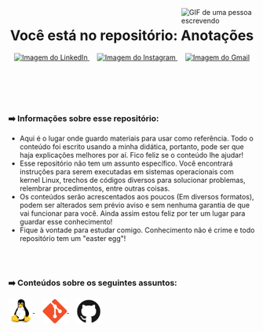 <img alt="GIF de uma pessoa escrevendo" title="Easter Egg: Não estou fingindo! 'Pretending' é um falso cognato!" align="right" width="30%" src="https://i.giphy.com/media/56ikf9jD4ZK6s/giphy.webp"/>
<h1 align="center">Você está no repositório: Anotações</h1>
<div align="center">
 <a href="https://www.linkedin.com/in/carlos25xrm">
  <img alt="Imagem do LinkedIn" title="Veja meu perfil no LinkedIn" height="35px" src="https://img.shields.io/badge/-LinkedIn-%230077B5?style=for-the-badge&logo=linkedin&logoColor=white" target="_blank"/>
 </a>
 &nbsp;
 &nbsp;
 <a href="https://www.instagram.com/carlos25xrm">
  <img alt="Imagem do Instagram" title="Veja meu perfil no Instagram" height="35px" src="https://img.shields.io/badge/-Instagram-%23E4405F?style=for-the-badge&logo=instagram&logoColor=white" target="_blank"/>
 </a>
 &nbsp;
 &nbsp;
 <a href="mailto:carlos25xrm@gmail.com">
  <img alt="Imagem do Gmail" title="Entre em contato por e-mail" height="35px" src="https://img.shields.io/badge/-Gmail-%23333?style=for-the-badge&logo=gmail&logoColor=white" target="_blank"/>
 </a>
</div>

<br><br><br><br>

<h3>➡️ Informações sobre esse repositório:</h3>

- Aqui é o lugar onde guardo materiais para usar como referência. Todo o conteúdo foi escrito usando a minha didática, portanto, pode ser que haja explicações melhores por aí. Fico feliz se o conteúdo lhe ajudar!
- Esse repositório não tem um assunto específico. Você encontrará instruções para serem executadas em sistemas operacionais com kernel Linux, trechos de
  códigos diversos para solucionar problemas, relembrar procedimentos, entre outras coisas.
- Os conteúdos serão acrescentados aos poucos (Em diversos formatos), podem ser alterados sem prévio aviso e sem nenhuma garantia de que vai funcionar para você. Ainda assim estou feliz por ter um lugar para guardar esse conhecimento!
- Fique à vontade para estudar comigo. Conhecimento não é crime e todo repositório tem um "easter egg"!

<br><br>

<h3>➡️ Conteúdos sobre os seguintes assuntos:</h3>

<div>
 <a href="https://pt.wikipedia.org/wiki/Linux">
  <img align="center" alt="Ícone do Tux" title="Linux" Linux" height="50px" src="https://github.com/devicons/devicon/blob/master/icons/linux/linux-original.svg"/>
 </a>
 &nbsp;
 &nbsp;
 <a href="https://pt.wikipedia.org/wiki/Git">
  <img align="center" alt="Ícone do Git" title="Git" height="50px" src="https://github.com/devicons/devicon/blob/master/icons/git/git-original.svg"/>
 </a>
 &nbsp;
 &nbsp;
 <a href="https://pt.wikipedia.org/wiki/GitHub">
  <img align="center" alt="Ícone do GitHub" title="GitHub" height="50px" src="https://github.com/devicons/devicon/blob/master/icons/github/github-original.svg"/>
 </a>
</div> 
